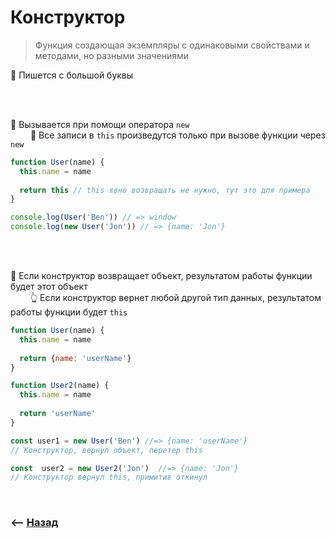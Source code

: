 # Конструктор

> Функция создающая экземпляры с одинаковыми свойствами и методами, но разными значениями

🔹 Пишется с большой буквы      

<br><br>

🔹 Вызывается при помощи оператора `new`    
&emsp;&emsp; 🛑 Все записи в `this` произведутся только при вызове функции через `new`       
```javascript
function User(name) {
  this.name = name
  
  return this // this явно возвращать не нужно, тут это для примера
}

console.log(User('Ben')) // => window
console.log(new User('Jon')) // => {name: 'Jon'}
```

<br><br>

🔹 Если конструктор возвращает объект, результатом работы функции будет этот объект  
&emsp;&emsp; 👆 Если конструктор вернет любой другой тип данных, результатом работы функции будет `this`      
```javascript
function User(name) {
  this.name = name
  
  return {name: 'userName'}
}

function User2(name) {
  this.name = name
  
  return 'userName'
}

const user1 = new User('Ben') //=> {name: 'userName'} 
// Конструктор, вернул объект, перетер this

const  user2 = new User2('Jon')  //=> {name: 'Jon'} 
// Конструктор вернул this, примитив откинул
```

<br>

### ⟵ **<a href="../../readme.md">Назад</a>**